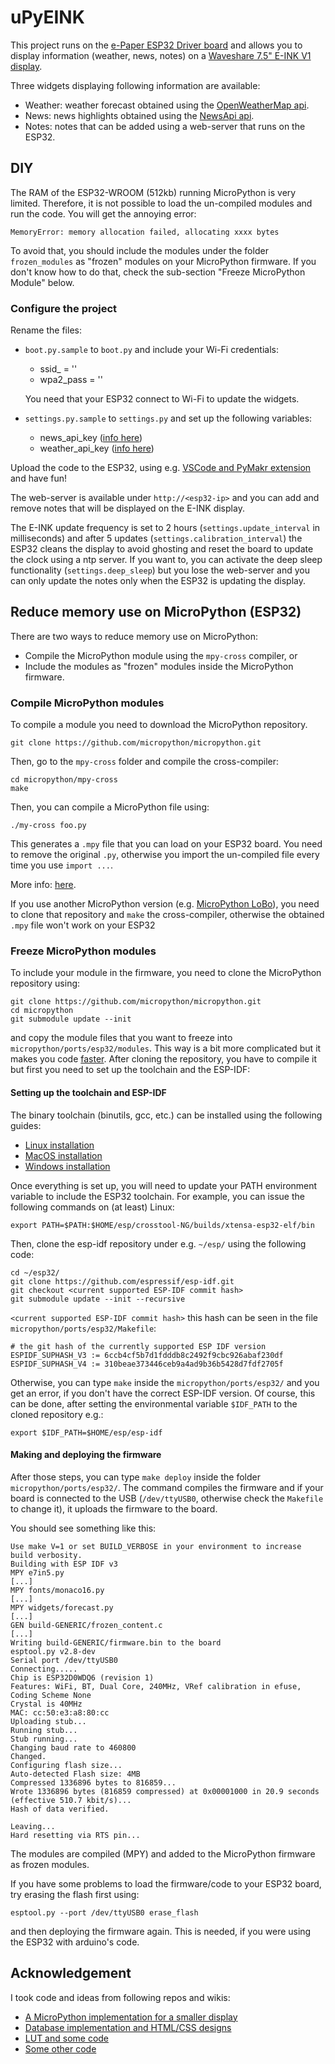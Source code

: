 # uPyEINK
This project runs on the [e-Paper ESP32 Driver board](https://www.banggood.com/custlink/mKvmb95GQR) and allows you to display information (weather, news, notes) on a [Waveshare 7.5" E-INK V1 display](https://www.banggood.com/custlink/3GGmQZH3nV).

Three widgets displaying following information are available:
* Weather: weather forecast obtained using the [OpenWeatherMap api](https://openweathermap.org/api).
* News: news highlights obtained using the [NewsApi api](https://newsapi.org/).
* Notes: notes that can be added using a web-server that runs on the ESP32.

## DIY
The RAM of the ESP32-WROOM (512kb) running MicroPython is very limited. Therefore, it is not possible to load the un-compiled modules and run the code. You will get the annoying error:
```
MemoryError: memory allocation failed, allocating xxxx bytes
```
To avoid that, you should include the modules under the folder `frozen_modules` as "frozen" modules on your MicroPython firmware. If you don't know how to do that, check the sub-section "Freeze MicroPython Module" below.

### Configure the project
Rename the files:
* `boot.py.sample` to `boot.py` and include your Wi-Fi credentials:
    * ssid_ = ''
    * wpa2_pass = ''

    You need that your ESP32 connect to Wi-Fi to update the widgets.
* `settings.py.sample` to `settings.py` and set up the following variables:
    * news_api_key ([info here](https://newsapi.org/register))
    * weather_api_key ([info here](https://openweathermap.org/appid))

Upload the code to the ESP32, using e.g. [VSCode and PyMakr extension](https://lemariva.com/blog/2018/12/micropython-visual-studio-code-as-ide) and have fun!

The web-server is available under `http://<esp32-ip>` and you can add and remove notes that will be displayed on the E-INK display. 

The E-INK update frequency is set to 2 hours (`settings.update_interval` in milliseconds) and after 5 updates (`settings.calibration_interval`) the ESP32 cleans the display to avoid ghosting and reset the board to update the clock using a ntp server. If you want to, you can activate the deep sleep functionality (`settings.deep_sleep`) but you lose the web-server and you can only update the notes only when the ESP32 is updating the display.

## Reduce memory use on MicroPython (ESP32)
There are two ways to reduce memory use on MicroPython:
* Compile the MicroPython module using the `mpy-cross` compiler, or
* Include the modules as "frozen" modules inside the MicroPython firmware.

### Compile MicroPython modules
To compile a module you need to download the MicroPython repository.
```
git clone https://github.com/micropython/micropython.git
```
Then, go to the `mpy-cross` folder and compile the cross-compiler:
```
cd micropython/mpy-cross
make
```
Then, you can compile a MicroPython file using:
```
./my-cross foo.py
```
This generates a `.mpy` file that you can load on your ESP32 board. You need to remove the original `.py`, otherwise you import the un-compiled file every time you use `import ...`.

More info: [here](https://github.com/micropython/micropython/tree/master/mpy-cross).

If you use another MicroPython version (e.g. [MicroPython LoBo](https://github.com/loboris/MicroPython_ESP32_psRAM_LoBo)), you need to clone that repository and `make` the cross-compiler, otherwise the obtained `.mpy` file won't work on your ESP32

### Freeze MicroPython modules
To include your module in the firmware, you need to clone the MicroPython repository using:
```
git clone https://github.com/micropython/micropython.git
cd micropython
git submodule update --init
```
and copy the module files that you want to freeze into `micropython/ports/esp32/modules`. This way is a bit more complicated but it makes you code [faster](https://kapusta.cc/2018/03/31/epd/). After cloning the repository, you have to compile it but first you need to set up the toolchain and the ESP-IDF:

#### Setting up the toolchain and ESP-IDF
The binary toolchain (binutils, gcc, etc.) can be installed using the following
guides:

  * [Linux installation](https://docs.espressif.com/projects/esp-idf/en/stable/get-started/linux-setup.html)
  * [MacOS installation](https://docs.espressif.com/projects/esp-idf/en/stable/get-started/macos-setup.html)
  * [Windows installation](https://docs.espressif.com/projects/esp-idf/en/stable/get-started/windows-setup.html)

Once everything is set up, you will need to update your PATH environment variable to include the ESP32 toolchain. For example, you can issue the following commands on (at least) Linux:
```
export PATH=$PATH:$HOME/esp/crosstool-NG/builds/xtensa-esp32-elf/bin
```

Then, clone the esp-idf repository under e.g. `~/esp/` using the following code:
```
cd ~/esp32/
git clone https://github.com/espressif/esp-idf.git
git checkout <current supported ESP-IDF commit hash>
git submodule update --init --recursive
```
`<current supported ESP-IDF commit hash>` this hash can be seen in the file `micropython/ports/esp32/Makefile`:

```
# the git hash of the currently supported ESP IDF version
ESPIDF_SUPHASH_V3 := 6ccb4cf5b7d1fdddb8c2492f9cbc926abaf230df
ESPIDF_SUPHASH_V4 := 310beae373446ceb9a4ad9b36b5428d7fdf2705f
```

Otherwise, you can type `make` inside the `micropython/ports/esp32/` and you get an error, if you don't have the correct ESP-IDF version. Of course, this can be done, after setting the environmental variable `$IDF_PATH` to the cloned repository e.g.:
```
export $IDF_PATH=$HOME/esp/esp-idf
```
#### Making and deploying the firmware
After those steps, you can type `make deploy` inside the folder `micropython/ports/esp32/`. The command compiles the firmware and if your board is connected to the USB (`/dev/ttyUSB0`, otherwise check the `Makefile` to change it), it uploads the firmware to the board.

You should see something like this:
```
Use make V=1 or set BUILD_VERBOSE in your environment to increase build verbosity.
Building with ESP IDF v3
MPY e7in5.py
[...]
MPY fonts/monaco16.py
[...]
MPY widgets/forecast.py
[...]
GEN build-GENERIC/frozen_content.c
[...]
Writing build-GENERIC/firmware.bin to the board
esptool.py v2.8-dev
Serial port /dev/ttyUSB0
Connecting.....
Chip is ESP32D0WDQ6 (revision 1)
Features: WiFi, BT, Dual Core, 240MHz, VRef calibration in efuse, Coding Scheme None
Crystal is 40MHz
MAC: cc:50:e3:a8:80:cc
Uploading stub...
Running stub...
Stub running...
Changing baud rate to 460800
Changed.
Configuring flash size...
Auto-detected Flash size: 4MB
Compressed 1336896 bytes to 816859...
Wrote 1336896 bytes (816859 compressed) at 0x00001000 in 20.9 seconds (effective 510.7 kbit/s)...
Hash of data verified.

Leaving...
Hard resetting via RTS pin...
```

The modules are compiled (MPY) and added to the MicroPython firmware as frozen modules. 

If you have some problems to load the firmware/code to your ESP32 board, try erasing the flash first using:
```
esptool.py --port /dev/ttyUSB0 erase_flash
```
and then deploying the firmware again. This is needed, if you were using the ESP32 with arduino's code.

## Acknowledgement
I took code and ideas from following repos and wikis:
* [A MicroPython implementation for a smaller display](https://kapusta.cc/2018/03/31/epd/)
* [Database implementation and HTML/CSS designs](https://github.com/pfalcon/notes-pico)
* [LUT and some code](https://github.com/mcauser/micropython-waveshare-epaper)
* [Some other code](https://www.waveshare.com/wiki/Libraries_Installation_for_RPi)
